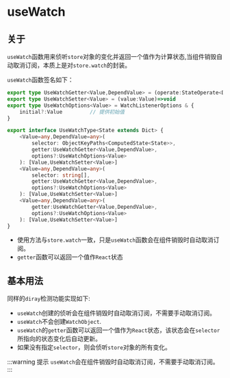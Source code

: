 # useWatch

## 关于

`useWatch`函数用来侦听`store`对象的变化并返回一个值作为计算状态,当组件销毁自动取消订阅，本质上是对`store.watch`的封装。

`useWatch`函数签名如下：

```ts  
export type UseWatchGetter<Value,DependValue> = (operate:StateOperate<DependValue>)=>Value | undefined | Promise<Value | undefined>
export type UseWatchSetter<Value> = (value:Value)=>void
export type UseWatchOptions<Value> = WatchListenerOptions & { 
    initial?:Value         // 提供初始值    
}

export interface UseWatchType<State extends Dict> {
    <Value=any,DependValue=any>(
        selector: ObjectKeyPaths<ComputedState<State>>,
        getter:UseWatchGetter<Value,DependValue>,
        options?:UseWatchOptions<Value>
    ): [Value,UseWatchSetter<Value>]
    <Value=any,DependValue=any>(
        selector: string[],
        getter:UseWatchGetter<Value,DependValue>,
        options?:UseWatchOptions<Value>
    ): [Value,UseWatchSetter<Value>]
    <Value=any,DependValue=any>(
        getter:UseWatchGetter<Value,DependValue>,
        options?:UseWatchOptions<Value>
    ): [Value,UseWatchSetter<Value>]
}
```

- 使用方法与`store.watch`一致，只是`useWatch`函数会在组件销毁时自动取消订阅。
- `getter`函数可以返回一个值作`React`状态


## 基本用法

同样的`diray`检测功能实现如下:

<demo react="watch/useWatchDirty.tsx"/>


- `useWatch`创建的侦听会在组件销毁时自动取消订阅，不需要手动取消订阅。
- `useWatch`不会创建`WatchObject`.
- `useWatch`的`getter`函数可以返回一个值作为`React`状态，该状态会在`selector`所指向的状态变化后自动更新。
- 如果没有指定`selector`，则会侦听`store`对象的所有变化。


:::warning 提示
`useWatch`会在组件销毁时自动取消订阅，不需要手动取消订阅。
:::